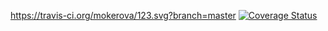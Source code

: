 https://travis-ci.org/mokerova/123.svg?branch=master
[![Coverage Status](https://coveralls.io/repos/github/mokerova/123/badge.svg?branch=master)](https://coveralls.io/github/mokerova/123?branch=master)
